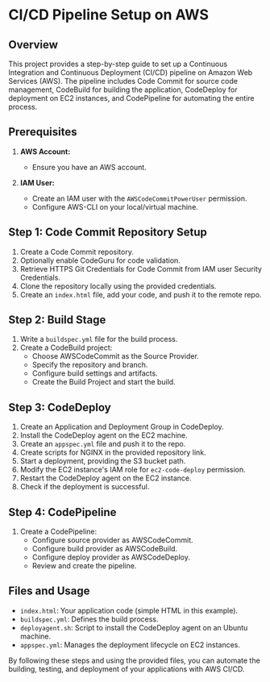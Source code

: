 # CI/CD Pipeline Setup on AWS

## Overview

This project provides a step-by-step guide to set up a Continuous Integration and Continuous Deployment (CI/CD) pipeline on Amazon Web Services (AWS). The pipeline includes Code Commit for source code management, CodeBuild for building the application, CodeDeploy for deployment on EC2 instances, and CodePipeline for automating the entire process.

## Prerequisites

1. **AWS Account:**
   - Ensure you have an AWS account.

2. **IAM User:**
   - Create an IAM user with the `AWSCodeCommitPowerUser` permission.
   - Configure AWS-CLI on your local/virtual machine.

## Step 1: Code Commit Repository Setup

1. Create a Code Commit repository.
2. Optionally enable CodeGuru for code validation.
3. Retrieve HTTPS Git Credentials for Code Commit from IAM user Security Credentials.
4. Clone the repository locally using the provided credentials.
5. Create an `index.html` file, add your code, and push it to the remote repo.

## Step 2: Build Stage

1. Write a `buildspec.yml` file for the build process.
2. Create a CodeBuild project:
   - Choose AWSCodeCommit as the Source Provider.
   - Specify the repository and branch.
   - Configure build settings and artifacts.
   - Create the Build Project and start the build.

## Step 3: CodeDeploy

1. Create an Application and Deployment Group in CodeDeploy.
2. Install the CodeDeploy agent on the EC2 machine.
3. Create an `appspec.yml` file and push it to the repo.
4. Create scripts for NGINX in the provided repository link.
5. Start a deployment, providing the S3 bucket path.
6. Modify the EC2 instance's IAM role for `ec2-code-deploy` permission.
7. Restart the CodeDeploy agent on the EC2 instance.
8. Check if the deployment is successful.

## Step 4: CodePipeline

1. Create a CodePipeline:
   - Configure source provider as AWSCodeCommit.
   - Configure build provider as AWSCodeBuild.
   - Configure deploy provider as AWSCodeDeploy.
   - Review and create the pipeline.

## Files and Usage

- `index.html`: Your application code (simple HTML in this example).
- `buildspec.yml`: Defines the build process.
- `deployagent.sh`: Script to install the CodeDeploy agent on an Ubuntu machine.
- `appspec.yml`: Manages the deployment lifecycle on EC2 instances.

By following these steps and using the provided files, you can automate the building, testing, and deployment of your applications with AWS CI/CD.